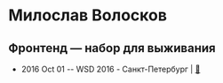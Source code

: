 # Милослав Волосков

## Фронтенд — набор для выживания
- 2016 Oct 01 -- WSD 2016 - Санкт-Петербург  | [:notebook:](https://wsd.events/2016/10/01/pres/frontend-kit/)  
